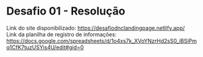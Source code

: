 # Desafio 01 - Resolução 
Link do site disponibilizado: https://desafiodnclandingpage.netlify.app/ <br>
Link da planilha de registro de informações: https://docs.google.com/spreadsheets/d/1o4xs7k_XVoYNzrHd2sS0_iBSiPmq1CfK7tuzUSYis4U/edit#gid=0

